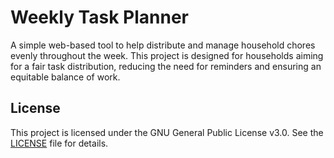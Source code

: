 # Weekly Task Planner

A simple web-based tool to help distribute and manage household chores evenly throughout the week. This project is designed for households aiming for a fair task distribution, reducing the need for reminders and ensuring an equitable balance of work.

## License
This project is licensed under the GNU General Public License v3.0. See the [LICENSE](LICENSE) file for details.

